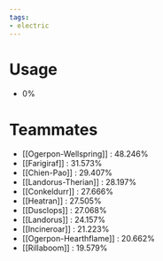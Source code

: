 ```yaml
---
tags:
- electric
---
```

# Usage
- 0%
# Teammates
- [[Ogerpon-Wellspring]] : 48.246%
- [[Farigiraf]] : 31.573%
- [[Chien-Pao]] : 29.407%
- [[Landorus-Therian]] : 28.197%
- [[Conkeldurr]] : 27.666%
- [[Heatran]] : 27.505%
- [[Dusclops]] : 27.068%
- [[Landorus]] : 24.157%
- [[Incineroar]] : 21.223%
- [[Ogerpon-Hearthflame]] : 20.662%
- [[Rillaboom]] : 19.579%